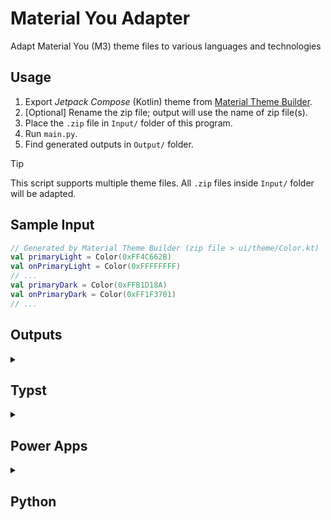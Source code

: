 # Material You Adapter
Adapt Material You (M3) theme files to various languages and technologies

## Usage
1. Export *Jetpack Compose* (Kotlin) theme from [Material Theme Builder](https://material-foundation.github.io/material-theme-builder/).
2. [Optional] Rename the zip file; output will use the name of zip file(s).
3. Place the `.zip` file in `Input/` folder of this program.
4. Run `main.py`.
5. Find generated outputs in `Output/` folder.

> [!TIP]
> This script supports multiple theme files. All `.zip` files inside `Input/` folder will be adapted.

## Sample Input
```kt
// Generated by Material Theme Builder (zip file > ui/theme/Color.kt)
val primaryLight = Color(0xFF4C662B)
val onPrimaryLight = Color(0xFFFFFFFF)
// ...
val primaryDark = Color(0xFFB1D18A)
val onPrimaryDark = Color(0xFF1F3701)
// ...
```

## Outputs
<details>
<summary><h2>Typst</h2></summary>

[Typst](https://github.com/typst/typst) is a markup-based typesetting system.

### Sample Output
```typ
#let m3light = (
  primary: rgb("#4C662B"),
  onPrimary: rgb("#FFFFFF"),
  //...
)

#let m3dark = (
  primary: rgb("#B1D18A"),
  onPrimary: rgb("#1F3701"),
  // ...
)
```

### Usage
```typ
#import "color.typ": m3dark, m3light

#box(width: 32pt, height: 32pt, fill: m3dark.primary)
#box(width: 32pt, height: 32pt, fill: m3light.primary)
```
</details>

<details>
<summary><h2>Power Apps</h2></summary>

[Power Apps](https://www.microsoft.com/en-us/power-platform/products/power-apps) is a low-code application building tool.

### Sample Output
```c
// Light
Set(M3Primary, ColorValue("#4C662B"));
Set(M3OnPrimary, ColorValue("#FFFFFF"));
// ...
```
```c
// Dark
Set(M3Primary, ColorValue("#B1D18A"));
Set(M3OnPrimary, ColorValue("#1F3701"));
// ...
```

### Usage
- Copy paste the variable declarations in the `OnStart` $f x$ parameter of the *App*.
</details>

<details>
<summary><h2>Python</h2></summary>

### Sample Output
```py
@dataclass(frozen=True)
class LightTheme:
  primary: str = "#8F31B1"
  onPrimary: str = "#FFFFFF"
  # ...

@dataclass(frozen=True)
class DarkTheme:
  primary: str = "#8F31B1"
  onPrimary: str = "#FFFFFF"
  # ...

dark = DarkTheme()
light = LightTheme()
```

### Usage
```py
from src.theme.colors import dark as m3
#                            ^--^ Easily switch theme by changing just one line

print(m3.primary)
```
```py
# Alternatively call both light and dark variants
import src.theme.colors as m3
print(m3.dark.primary)
print(m3.light.primary)
```
</details>

